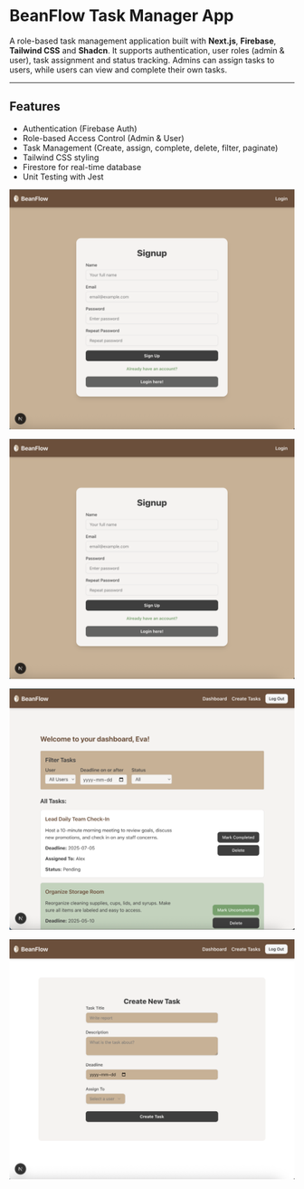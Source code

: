 # BeanFlow Task Manager App
A role-based task management application built with **Next.js**, **Firebase**, **Tailwind CSS** and **Shadcn**.
It supports authentication, user roles (admin & user), task assignment and status tracking. Admins can assign tasks to users, while users can view and complete their own tasks.

---

## Features

- Authentication (Firebase Auth)
- Role-based Access Control (Admin & User)
- Task Management (Create, assign, complete, delete, filter, paginate)
- Tailwind CSS styling
- Firestore for real-time database
- Unit Testing with Jest

![Signup](public/Signup.png)

![Home](public/Signup.png)

![Dashboard](public/dashboard.png)

![Create task page](public/create-task.png)